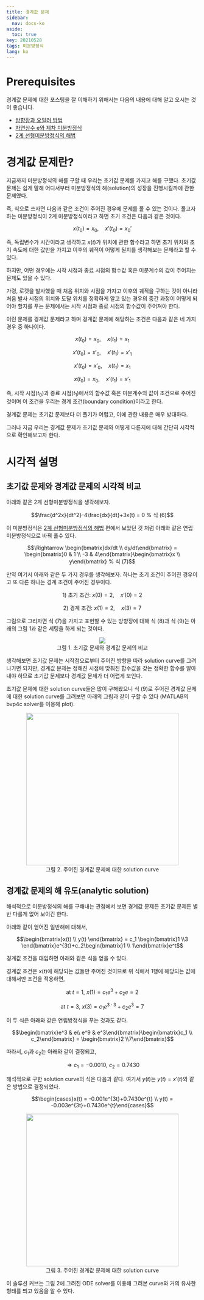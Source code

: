 ```yaml
---
title: 경계값 문제
sidebar:
  nav: docs-ko
aside:
  toc: true
key: 20210528
tags: 미분방정식
lang: ko
---
```


# Prerequisites

경계값 문제에 대한 포스팅을 잘 이해하기 위해서는 다음의 내용에 대해 알고 오시는 것이 좋습니다.

* [방향장과 오일러 방법](https://angeloyeo.github.io/2021/04/30/direction_fields.html)
* [자연상수 e와 제차 미분방정식](https://angeloyeo.github.io/2021/05/05/ODE_and_natural_number_e.html)
* [2계 선형미분방정식의 해법](https://angeloyeo.github.io/2021/05/27/second_order_ODE.html)
  
# 경계값 문제란?

지금까지 미분방정식의 해를 구할 때 우리는 초기값 문제를 가지고 해를 구했다. 초기값 문제는 쉽게 말해 어디서부터 미분방정식의 해(solution)의 성장을 진행시킬까에 관한 문제였다.

즉, 식으로 쓰자면 다음과 같은 조건이 주어진 경우에 문제를 풀 수 있는 것이다. 풀고자하는 미분방정식이 2계 미분방정식이라고 하면 초기 조건은 다음과 같은 것이다.

$$x(t_0) = x_0, \quad x'(t_0)=x_0' % 식 (1)$$

즉, 독립변수가 시간이라고 생각하고 $x(t)$가 위치에 관한 함수라고 하면 초기 위치와 초기 속도에 대한 값만을 가지고 이후의 궤적이 어떻게 될지를 생각해보는 문제라고 할 수 있다.

하지만, 어떤 경우에는 시작 시점과 종료 시점의 함수값 혹은 미분계수의 값이 주어지는 문제도 있을 수 있다.

가령, 로켓을 발사했을 때 처음 위치와 시점을 가지고 이후의 궤적을 구하는 것이 아니라 처음 발사 시점의 위치와 도달 위치를 정확하게 알고 있는 경우의 중간 과정이 어떻게 되어야 할지를 푸는 문제에서는 시작 시점과 종료 시점의 함수값이 주어져야 한다.

이런 문제를 경계값 문제라고 하며 경계값 문제에 해당하는 조건은 다음과 같은 네 가지 경우 중 하나이다.

$$x(t_0) = x_0, \quad x(t_1) = x_1 % 식 (2)$$

$$x'(t_0) = x'_0, \quad x'(t_1) = x'_1 % 식 (3)$$

$$x'(t_0) = x'_0, \quad x(t_1) = x_1 % 식 (4)$$

$$x(t_0) = x_0, \quad x'(t_1) = x'_1 % 식 (5)$$

즉, 시작 시점($t_0$)과 종료 시점($t_1$)에서의 함수값 혹은 미분계수의 값이 조건으로 주어진 것이며 이 조건을 우리는 경계 조건(boundary condition)이라고 한다.

경계값 문제는 초기값 문제보다 더 풀기가 어렵고, 이에 관한 내용은 매우 방대하다.

그러나 지금 우리는 경계값 문제가 초기값 문제와 어떻게 다른지에 대해 간단히 시각적으로 확인해보고자 한다.

# 시각적 설명

## 초기값 문제와 경계값 문제의 시각적 비교

아래와 같은 2계 선형미분방정식을 생각해보자.

$$\frac{d^2x}{dt^2}-4\frac{dx}{dt}+3x(t) = 0 % 식 (6)$$

이 미분방정식은 [2계 선형미분방정식의 해법](https://angeloyeo.github.io/2021/05/27/second_order_ODE.html) 편에서 보았던 것 처럼 아래와 같은 연립 미분방정식으로 바꿔 풀수 있다.

$$\Rightarrow \begin{bmatrix}dx/dt \\ dy/dt\end{bmatrix} = \begin{bmatrix}0 & 1 \\ -3 & 4\end{bmatrix}\begin{bmatrix}x \\ y\end{bmatrix} % 식 (7)$$

만약 여기서 아래와 같은 두 가지 경우를 생각해보자. 하나는 초기 조건이 주어진 경우이고 또 다른 하나는 경계 조건이 주어진 경우이다.

$$\text{1) 초기 조건: }x(0) = 2,\quad x'(0) = 2 % 식 (8)$$

$$\text{2) 경계 조건: }x(1) = 2,\quad x(3) = 7 % 식 (9)$$

그림으로 그리자면 식 (7)을 가지고 표현할 수 있는 방향장에 대해 식 (8)과 식 (9)는 아래의 그림 1과 같은 세팅을 하게 되는 것이다.

<p align = "center">
  <img src = "https://raw.githubusercontent.com/angeloyeo/angeloyeo.github.io/master/pics/2021-05-28-Boundary_Value_Proglem/pic1.png">
  <br>
  그림 1. 초기값 문제와 경계값 문제의 비교
</p>

생각해보면 초기값 문제는 시작점으로부터 주어진 방향을 따라 solution curve를 그려나가면 되지만, 경계값 문제는 정해진 시점에 맞춰진 함수값을 갖는 정확한 함수를 알아내야 하므로 초기값 문제보다 경계값 문제가 더 어렵게 보인다.

초기값 문제에 대한 solution curve들은 많이 구해봤으니 식 (9)로 주어진 경계값 문제에 대한 solution curve를 그려보면 아래의 그림과 같이 구할 수 있다 (MATLAB의 bvp4c solver를 이용해 plot).

<p align = "center">
  <img width = "400" src = "https://raw.githubusercontent.com/angeloyeo/angeloyeo.github.io/master/pics/2021-05-28-Boundary_Value_Proglem/pic2.png">
  <br>
  그림 2. 주어진 경계값 문제에 대한 solution curve
</p>

## 경계값 문제의 해 유도(analytic solution)

해석적으로 미분방정식의 해를 구해내는 관점에서 보면 경계값 문제든 초기값 문제든 별반 다를게 없어 보이긴 한다.

아래와 같이 얻어진 일반해에 대해서,

$$\begin{bmatrix}x(t) \\ y(t) \end{bmatrix} = c_1 \begin{bmatrix}1 \\3 \end{bmatrix}e^{3t}+c_2\begin{bmatrix}1 \\ 1\end{bmatrix}e^t$$

경계값 조건을 대입하면 아래와 같은 식을 얻을 수 있다. 

경계값 조건은 $x(t)$에 해당되는 값들만 주어진 것이므로 위 식에서 1행에 해당되는 값에 대해서만 조건을 적용하면,

$$\text{at }t=1\text{, }x(1)=c_1e^3 + c_2 e=2$$

$$\text{at }t=3\text{, }x(3)=c_1e^{3\cdot 3} + c_2 e^3=7$$

이 두 식은 아래와 같은 연립방정식을 푸는 것과도 같다.

$$\begin{bmatrix}e^3 & e\\ e^9 & e^3\end{bmatrix}\begin{bmatrix}c_1 \\ c_2\end{bmatrix} = \begin{bmatrix}2 \\7\end{bmatrix}$$

따라서, $c_1$과 $c_2$는 아래와 같이 결정되고,

$$\Rightarrow c_1 = -0.0010\text{, } c_2 = 0.7430$$

해석적으로 구한 solution curve의 식은 다음과 같다. 여기서 $y(t)$는 $y(t) = x'(t)$와 같은 방법으로 결정되었다.

$$\begin{cases}x(t) = -0.001e^{3t}+0.7430e^{t} \\ y(t) = -0.003e^{3t}+0.7430e^{t}\end{cases}$$

<p align = "center">
  <img width = "400" src = "https://raw.githubusercontent.com/angeloyeo/angeloyeo.github.io/master/pics/2021-05-28-Boundary_Value_Proglem/pic3.png">
  <br>
  그림 3. 주어진 경계값 문제에 대한 solution curve
</p>

이 솔루션 커브는 그림 2에 그려진 ODE solver를 이용해 그려본 curve와 거의 유사한 형태를 띄고 있음을 알 수 있다.
